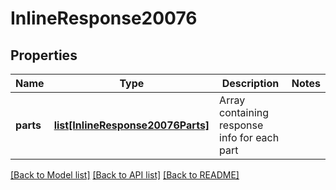 # InlineResponse20076

## Properties
Name | Type | Description | Notes
------------ | ------------- | ------------- | -------------
**parts** | [**list[InlineResponse20076Parts]**](InlineResponse20076Parts.md) | Array containing response info for each part | 

[[Back to Model list]](../README.md#documentation-for-models) [[Back to API list]](../README.md#documentation-for-api-endpoints) [[Back to README]](../README.md)



